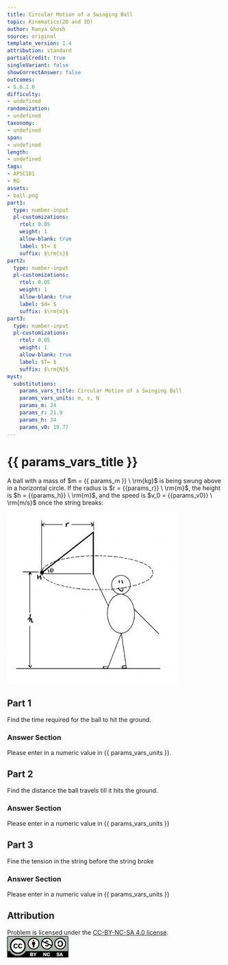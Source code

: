 ```yaml
---
title: Circular Motion of a Swinging Ball
topic: Kinematics(2D and 3D)
author: Ranya Ghosh
source: original
template_version: 1.4
attribution: standard
partialCredit: true
singleVariant: false
showCorrectAnswer: false
outcomes:
- 5.6.1.0
difficulty:
- undefined
randomization:
- undefined
taxonomy:
- undefined
span:
- undefined
length:
- undefined
tags:
- APSC181
- RG
assets:
- ball.png
part1:
  type: number-input
  pl-customizations:
    rtol: 0.05
    weight: 1
    allow-blank: true
    label: $t= $
    suffix: $\rm{s}$
part2:
  type: number-input
  pl-customizations:
    rtol: 0.05
    weight: 1
    allow-blank: true
    label: $d= $
    suffix: $\rm{m}$
part3:
  type: number-input
  pl-customizations:
    rtol: 0.05
    weight: 1
    allow-blank: true
    label: $T= $
    suffix: $\rm{N}$
myst:
  substitutions:
    params_vars_title: Circular Motion of a Swinging Ball
    params_vars_units: m, s, N
    params_m: 24
    params_r: 21.9
    params_h: 34
    params_v0: 19.77
---
```

# {{ params_vars_title }}
A ball with a mass of $m = {{ params_m }} \ \rm{kg}$ is being swung above in a horizontal circle.
If the radius is $r = {{params_r}} \ \rm{m}$, the height is $h = {{params_h}} \ \rm{m}$, and the speed is $v_0 = {{params_v0}} \ \rm{m/s}$ once the string breaks:

<img src="ball.png" width=400>

## Part 1

Find the time required for the ball to hit the ground.

### Answer Section

Please enter in a numeric value in {{ params_vars_units }}.

## Part 2

Find the distance the ball travels till it hits the ground.

### Answer Section

Please enter in a numeric value in {{ params_vars_units }}

## Part 3

Fine the tension in the string before the string broke

### Answer Section

Please enter in a numeric value in {{ params_vars_units }}

## Attribution

Problem is licensed under the [CC-BY-NC-SA 4.0 license](https://creativecommons.org/licenses/by-nc-sa/4.0/).<br> ![The Creative Commons 4.0 license requiring attribution-BY, non-commercial-NC, and share-alike-SA license.](https://raw.githubusercontent.com/firasm/bits/master/by-nc-sa.png)